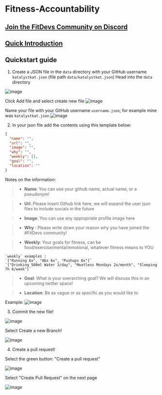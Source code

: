 # Fitness-Accountability

## [Join the FitDevs Community on Discord](https://discord.gg/7Stnsa2JQE)

## [Quick Introduction](https://fitdevs-withkat.github.io/Support/landing_page/)

## Quickstart guide

1. Create a JSON file in the `data` directory with your GitHub username `katalystkat.json` (file path `data/katalystkat.json`)
   Head into the `data` directory

![image](https://user-images.githubusercontent.com/96984912/180663307-8c822155-34f8-43b0-b59b-cfa62d454833.png)

Click Add file and select create new file
![image](https://user-images.githubusercontent.com/96984912/180663341-e049e7ad-39fc-421d-bdda-f8545ebbde8d.png)

Name your file with your GitHub username `username.json`; for example mine was `katalystkat.json`
![image](https://user-images.githubusercontent.com/96984912/180663362-77216c56-6252-4767-850e-949191dd5043.png)

2. In your json file add the contents using this template below:

```json
{
  "name": "",
  "url": "",
  "image": "",
  "why": "",
  "weekly": [],
  "goal": "",
  "location": ""
}
```

Notes on the information:

> - **Name**: You can use your github name, actual name, or a pseudonym!

> - **Url**: Please insert Github link here, we will expand the user json files to include socials in the future

> - **Image**: You can use any _appropriate_ profile image here

> - **Why** : Please write down your reason why you have joined the #FitDevs community!

> - **Weekly**: Your goals for fitness, can be food/exercise/mental/emotional, whatever fitness means to YOU

```
`weekly` examples :
`["Running 6x", "Abs 6x", "Pushups 6x"]`
`["Drinking 500ml Water 3/day", "Meatless Mondays 2x/month", "Sleeping 7h 6/week"]`
```

> - **Goal**: What is your overarching goal? We will discuss this in an upcoming twitter space!

> - **Location**: Be as vague or as specific as you would like to

Example: ![image](https://user-images.githubusercontent.com/96984912/180859482-a59aa1a7-2df6-4900-9ad5-201667205c50.png)

3. Commit the new file!

![image](https://user-images.githubusercontent.com/109629064/180862145-2d9e9d55-4099-4660-81fd-fad3a60372f1.png)

Select Create a new Branch!

![image](https://user-images.githubusercontent.com/109629064/180862218-99a9942e-5911-4534-9c69-180a87e99bd2.png)

4. Create a pull request!

Select the green button: "Create a pull request"

![image](https://user-images.githubusercontent.com/109629064/180862468-449829fb-e71f-4964-bc6b-c547f15920ea.png)

Select "Create Pull Request" on the next page

![image](https://user-images.githubusercontent.com/109629064/180862550-20279183-d4e2-4367-a709-bfac1305cf67.png)
